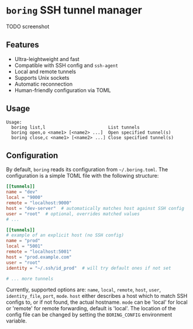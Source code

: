 # `boring` SSH tunnel manager

TODO screenshot

## Features
* Ultra-leightweight and fast
* Compatible with SSH config and `ssh-agent`
* Local and remote tunnels
* Supports Unix sockets
* Automatic reconnection
* Human-friendly configuration via TOML

## Usage
```
Usage:
  boring list,l                        List tunnels
  boring open,o <name1> [<name2> ...]  Open specified tunnel(s)
  boring close,c <name1> [<name2> ...] Close specified tunnel(s)
```

## Configuration
By default, `boring` reads its configuration from `~/.boring.toml`. The configuration is a simple TOML file with the following structure:

```toml
[[tunnels]]
name = "dev"
local = "9000"
remote = "localhost:9000"
host = "dev-server"  # automatically matches host against SSH config
user = "root"  # optional, overrides matched values
# ...

[[tunnels]]
# example of an explicit host (no SSH config)
name = "prod"
local = "5001"
remote = "localhost:5001"
host = "prod.example.com"
user = "root"
identity = "~/.ssh/id_prod"  # will try default ones if not set

# ... more tunnels
```

Currently, supported options are: `name`, `local`, `remote`, `host`, `user`, `identity_file`, `port`, `mode`. `host` either describes a host which to match SSH configs to, or if not found, the actual hostname. `mode` can be 'local' for local or 'remote' for remote forwarding, default is 'local'. The location of the config file can be changed by setting the `BORING_CONFIG` environment variable.

